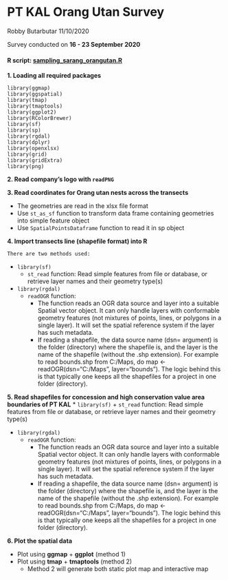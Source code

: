 PT KAL Orang Utan Survey
================
Robby Butarbutar
11/10/2020

Survey conducted on **16 - 23 September 2020**

#### R script: [sampling\_sarang\_orangutan.R](https://github.com/robbybinsar/Konservasi_ANJ/blob/master/spatial_data_analysis/KAL/mapping_kal.R)

**1. Loading all required packages**

    library(ggmap)
    library(ggspatial)
    library(tmap)
    library(tmaptools)
    library(ggplot2)
    library(RColorBrewer)
    library(sf)
    library(sp)
    library(rgdal)
    library(dplyr)
    library(openxlsx)
    library(grid)
    library(gridExtra)
    library(png)

**2. Read company’s logo with `readPNG`**

**3. Read coordinates for Orang utan nests across the transects**

  - The geometries are read in the xlsx file format
  - Use `st_as_sf` function to transform data frame containing
    geometries into simple feature object
  - Use `SpatialPointsDataframe` function to read it in sp object

**4. Import transects line (shapefile format) into R**

    There are two methods used:

  - `library(sf)`
      - `st_read` function: Read simple features from file or database,
        or retrieve layer names and their geometry type(s)
  - `library(rgdal)`
      - `readOGR` function:
          - The function reads an OGR data source and layer into a
            suitable Spatial vector object. It can only handle layers
            with conformable geometry features (not mixtures of points,
            lines, or polygons in a single layer). It will set the
            spatial reference system if the layer has such metadata.
          - If reading a shapefile, the data source name (dsn= argument)
            is the folder (directory) where the shapefile is, and the
            layer is the name of the shapefile (without the .shp
            extension). For example to read bounds.shp from C:/Maps, do
            map \<- readOGR(dsn=“C:/Maps”, layer=“bounds”). The logic
            behind this is that typically one keeps all the shapefiles
            for a project in one folder (directory).

**5. Read shapefiles for concession and high conservation value area
boundaries of PT KAL** \* `library(sf)` + `st_read` function: Read
simple features from file or database, or retrieve layer names and their
geometry type(s)

  - `library(rgdal)`
      - `readOGR` function:
          - The function reads an OGR data source and layer into a
            suitable Spatial vector object. It can only handle layers
            with conformable geometry features (not mixtures of points,
            lines, or polygons in a single layer). It will set the
            spatial reference system if the layer has such metadata.
          - If reading a shapefile, the data source name (dsn= argument)
            is the folder (directory) where the shapefile is, and the
            layer is the name of the shapefile (without the .shp
            extension). For example to read bounds.shp from C:/Maps, do
            map \<- readOGR(dsn=“C:/Maps”, layer=“bounds”). The logic
            behind this is that typically one keeps all the shapefiles
            for a project in one folder (directory).

**6. Plot the spatial data**

  - Plot using **ggmap** + **ggplot** (method 1)
  - Plot using **tmap** + **tmaptools** (method 2)
      - Method 2 will generate both static plot map and interactive map

